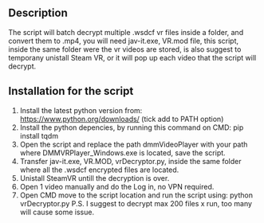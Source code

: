 ## Description
The script will batch decrypt multiple .wsdcf vr files inside a folder, and convert them to .mp4, you will need jav-it.exe, VR.mod file, this script, inside the same folder were the vr videos are stored, is also suggest to temporany unistall Steam VR, or it will pop up each video that the script will decrypt.

## Installation for the script
1. Install the latest python version from: https://www.python.org/downloads/ (tick add to PATH option)
2. Install the python depencies, by running this command on CMD: pip install tqdm
3. Open the script and replace the path dmmVideoPlayer with your path where DMMVRPlayer_Windows.exe is located, save the script.
4. Transfer jav-it.exe, VR.MOD, vrDecryptor.py, inside the same folder where all the .wsdcf encrypted files are located.
5. Unistall SteamVR untill the decryption is over.
6. Open 1 video manually and do the Log in, no VPN required.
7. Open CMD move to the script location and run the script using: python vrDecryptor.py
P.S. I suggest to decrypt max 200 files x run, too many will cause some issue.
